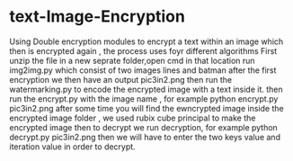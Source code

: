 # text-Image-Encryption
Using Double encryption modules to encrypt a text within an image which then is encrypted again , the process uses foyr different algorithms 
First unzip the file in a new seprate folder,open cmd in that location
run img2img.py which consist of two images lines and batman 
after the first encryption we then have an output pic3in2.png
then run the watermarking.py to encode the encrypted image with a text inside it.
then run the encrypt.py with the image name , for example python encrypt.py pic3in2.png
after some time you will find the ewncrypted image inside the encrypted image folder , we used rubix cube principal to make the encrypted image
then to decrypt we run decryption, for example python decrypt.py pic3in2.png 
then we will have to enter the two keys value and iteration value  in order to decrypt.
